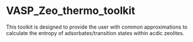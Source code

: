# VASP_Zeo_thermo_toolkit

This toolkit is designed to provide the user with common approximations to calculate the entropy of adsorbates/transition states within acdic zeolites.
